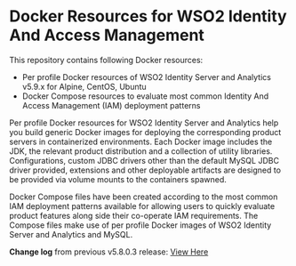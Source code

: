 # Docker Resources for WSO2 Identity And Access Management

This repository contains following Docker resources:

- Per profile Docker resources of WSO2 Identity Server and Analytics v5.9.x for Alpine, CentOS, Ubuntu
- Docker Compose resources to evaluate most common Identity And Access Management (IAM) deployment patterns

Per profile Docker resources for WSO2 Identity Server and Analytics help you build generic Docker images for deploying the
corresponding product servers in containerized environments. Each Docker image includes the JDK, the relevant product distribution
and a collection of utility libraries. Configurations, custom JDBC drivers other than the default MySQL JDBC driver provided,
extensions and other deployable artifacts are designed to be provided via volume mounts to the containers spawned.

Docker Compose files have been created according to the most common IAM deployment patterns available for allowing users
to quickly evaluate product features along side their co-operate IAM requirements. The Compose files make use of per profile
Docker images of WSO2 Identity Server and Analytics and MySQL.

**Change log** from previous v5.8.0.3 release: [View Here](CHANGELOG.md)
